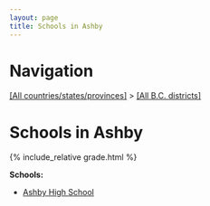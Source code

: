 ```yaml
---
layout: page
title: Schools in Ashby
---
```

# Navigation

[[All countries/states/provinces]](../..) > [[All B.C. districts]](..)

# Schools in Ashby

{% include_relative grade.html %}

**Schools:**

- [Ashby High School](Ashby_High_School.md)
